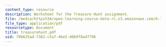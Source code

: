 ```yaml
---
content_type: resource
description: Worksheet for the Treasure Hunt assignment.
file: /media/https%3A/open-learning-course-data-rc.s3.amazonaws.com/6-777j-design-and-fabrication-of-microelectromechanical-devices-spring-2007/79b625ad7382c5a746e540b9f8a47796_treasurehunt.pdf
file_type: application/pdf
resourcetype: Document
title: treasurehunt.pdf
uid: 79b625ad-7382-c5a7-46e5-40b9f8a47796
---
```


